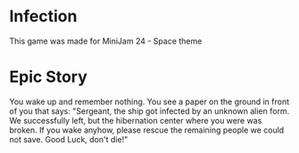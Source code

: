 # Infection

This game was made for MiniJam 24 - Space theme

# Epic Story

You wake up and remember nothing. You see a paper on the ground in front of you that says: "Sergeant, the ship got infected by an unknown alien form. We successfully left, but the hibernation center where you were was broken. If you wake anyhow, please rescue the remaining people we could not save. Good Luck, don't die!"
